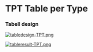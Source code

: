# TPT Table per Type

### Tabell design

[![tabledesign-TPT.png](https://i.postimg.cc/C5FvRqBk/tabledesign-TPT.png)](https://postimg.cc/ph6Q7yBL)

[![tableresult-TPT.png](https://i.postimg.cc/v8rFDrjg/tableresult-TPT.png)](https://postimg.cc/QVdnyTjh)
